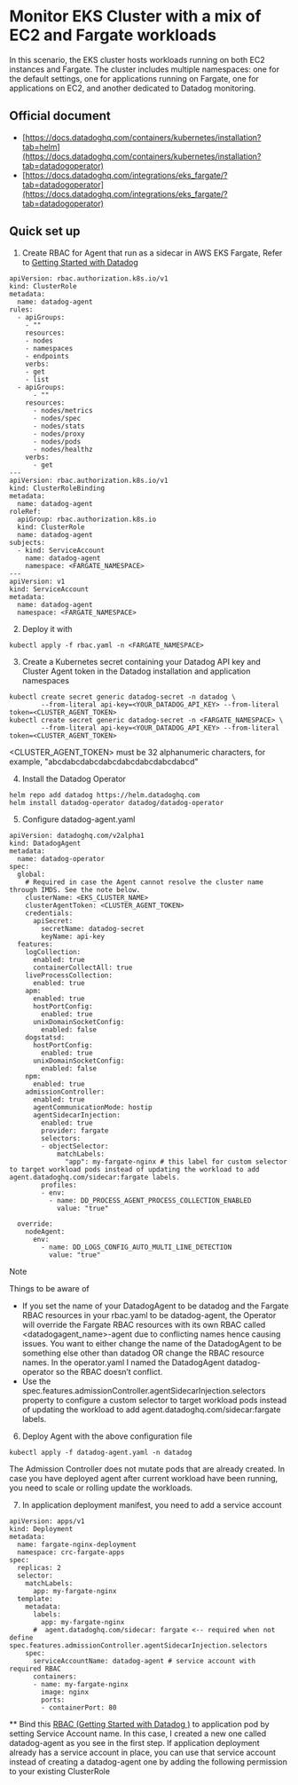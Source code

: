 # Monitor EKS Cluster with a mix of EC2 and Fargate workloads

In this scenario, the EKS cluster hosts workloads running on both EC2 instances and Fargate. The cluster includes multiple namespaces: one for the default settings, one for applications running on Fargate, one for applications on EC2, and another dedicated to Datadog monitoring.

Official document
---------  
- [https://docs.datadoghq.com/containers/kubernetes/installation?tab=helm](https://docs.datadoghq.com/containers/kubernetes/installation?tab=datadogoperator)
- [https://docs.datadoghq.com/integrations/eks_fargate/?tab=datadogoperator](https://docs.datadoghq.com/integrations/eks_fargate/?tab=datadogoperator)


Quick set up
--------
1. Create RBAC for Agent that run as a sidecar in AWS EKS Fargate, Refer to [Getting Started with Datadog ](https://docs.datadoghq.com/integrations/eks_fargate/?tab=datadogoperator#aws-eks-fargate-rbac)
```
apiVersion: rbac.authorization.k8s.io/v1
kind: ClusterRole
metadata:
  name: datadog-agent
rules:
  - apiGroups:
    - ""
    resources:
    - nodes
    - namespaces
    - endpoints
    verbs:
    - get
    - list
  - apiGroups:
      - ""
    resources:
      - nodes/metrics
      - nodes/spec
      - nodes/stats
      - nodes/proxy
      - nodes/pods
      - nodes/healthz
    verbs:
      - get
---
apiVersion: rbac.authorization.k8s.io/v1
kind: ClusterRoleBinding
metadata:
  name: datadog-agent
roleRef:
  apiGroup: rbac.authorization.k8s.io
  kind: ClusterRole
  name: datadog-agent
subjects:
  - kind: ServiceAccount
    name: datadog-agent
    namespace: <FARGATE_NAMESPACE>
---
apiVersion: v1
kind: ServiceAccount
metadata:
  name: datadog-agent
  namespace: <FARGATE_NAMESPACE>
```
2. Deploy it with
```
kubectl apply -f rbac.yaml -n <FARGATE_NAMESPACE>
```
3. Create a Kubernetes secret containing your Datadog API key and Cluster Agent token in the Datadog installation and application namespaces
```
kubectl create secret generic datadog-secret -n datadog \
        --from-literal api-key=<YOUR_DATADOG_API_KEY> --from-literal token=<CLUSTER_AGENT_TOKEN>
kubectl create secret generic datadog-secret -n <FARGATE_NAMESPACE> \
        --from-literal api-key=<YOUR_DATADOG_API_KEY> --from-literal token=<CLUSTER_AGENT_TOKEN>
```
<CLUSTER_AGENT_TOKEN> must be 32 alphanumeric characters, for example, "abcdabcdabcdabcdabcdabcdabcdabcd"

4. Install the Datadog Operator
```
helm repo add datadog https://helm.datadoghq.com
helm install datadog-operator datadog/datadog-operator
```

5. Configure datadog-agent.yaml
```
apiVersion: datadoghq.com/v2alpha1
kind: DatadogAgent
metadata:
  name: datadog-operator
spec:
  global:
    # Required in case the Agent cannot resolve the cluster name through IMDS. See the note below.
    clusterName: <EKS_CLUSTER_NAME> 
    clusterAgentToken: <CLUSTER_AGENT_TOKEN> 
    credentials:
      apiSecret:
        secretName: datadog-secret
        keyName: api-key
  features:
    logCollection:
      enabled: true
      containerCollectAll: true
    liveProcessCollection:
      enabled: true
    apm:
      enabled: true
      hostPortConfig:
        enabled: true
      unixDomainSocketConfig:
        enabled: false
    dogstatsd:
      hostPortConfig:
        enabled: true
      unixDomainSocketConfig:
        enabled: false
    npm:
      enabled: true
    admissionController:
      enabled: true
      agentCommunicationMode: hostip
      agentSidecarInjection:
        enabled: true
        provider: fargate
        selectors:
        - objectSelector:
            matchLabels:
              "app": my-fargate-nginx # this label for custom selector to target workload pods instead of updating the workload to add agent.datadoghq.com/sidecar:fargate labels.
        profiles:
        - env:
          - name: DD_PROCESS_AGENT_PROCESS_COLLECTION_ENABLED
            value: "true"

  override:
    nodeAgent:
      env:
        - name: DD_LOGS_CONFIG_AUTO_MULTI_LINE_DETECTION
          value: "true"
```
> [!NOTE]
> Things to be aware of
> - If you set the name of your DatadogAgent to be datadog and the Fargate RBAC resources in your rbac.yaml to be datadog-agent, the Operator will override the Fargate RBAC resources with its own RBAC called <datadogagent_name>-agent due to conflicting names hence causing issues. You want to either change the name of the DatadogAgent to be something else other than datadog OR change the RBAC resource names. In the operator.yaml I named the DatadogAgent datadog-operator so the RBAC doesn’t conflict.
> - Use the spec.features.admissionController.agentSidecarInjection.selectors property to configure a custom selector to target workload pods instead of updating the workload to add agent.datadoghq.com/sidecar:fargate labels.

6. Deploy Agent with the above configuration file
```
kubectl apply -f datadog-agent.yaml -n datadog
```
The Admission Controller does not mutate pods that are already created. In case you have deployed agent after current workload have been running, you need to scale or rolling update the workloads.

7. In application deployment manifest, you need to add a service account
```
apiVersion: apps/v1
kind: Deployment
metadata:
  name: fargate-nginx-deployment
  namespace: crc-fargate-apps
spec:
  replicas: 2
  selector:
    matchLabels:
      app: my-fargate-nginx
  template:
    metadata:
      labels:
        app: my-fargate-nginx
      #  agent.datadoghq.com/sidecar: fargate <-- required when not define spec.features.admissionController.agentSidecarInjection.selectors
    spec:
      serviceAccountName: datadog-agent # service account with required RBAC
      containers:
      - name: my-fargate-nginx
        image: nginx
        ports:
        - containerPort: 80

```
** Bind this [RBAC (Getting Started with Datadog )](https://docs.datadoghq.com/integrations/eks_fargate/?tab=datadogoperator#aws-eks-fargate-rbac) to application pod by setting Service Account name. In this case, I created a new one called datadog-agent as you see in the first step. If application deployment already has a service account in place, you can use that service account instead of creating a datadog-agent one by adding the following permission to your existing ClusterRole
